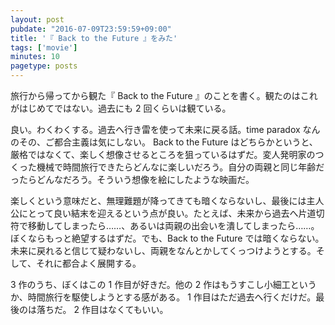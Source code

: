 ```yaml
---
layout: post
pubdate: "2016-07-09T23:59:59+09:00"
title: '『 Back to the Future 』をみた'
tags: ['movie']
minutes: 10
pagetype: posts
---
```

旅行から帰ってから観た『 Back to the Future 』のことを書く。観たのはこれがはじめてではない。過去にも 2 回くらいは観ている。

良い。わくわくする。過去へ行き雷を使って未来に戻る話。time paradox なんのその、ご都合主義は気にしない。 Back to the Future はどちらかというと、厳格ではなくて、楽しく想像させるところを狙っているはずだ。変人発明家のつくった機械で時間旅行できたらどんなに楽しいだろう。自分の両親と同じ年齢だったらどんなだろう。そういう想像を絵にしたような映画だ。

楽しくという意味だと、無理難題が降ってきても暗くならないし、最後には主人公にとって良い結末を迎えるという点が良い。たとえば、未来から過去へ片道切符で移動してしまったら……、あるいは両親の出会いを潰してしまったら……。ぼくならもっと絶望するはずだ。でも、Back to the Future では暗くならない。未来に戻れると信じて疑わないし、両親をなんとかしてくっつけようとする。そして、それに都合よく展開する。

3 作のうち、ぼくはこの 1 作目が好きだ。他の 2 作はもうすこし小細工というか、時間旅行を駆使しようとする感がある。 1 作目はただ過去へ行くだけだ。最後のは落ちだ。 2 作目はなくてもいい。
